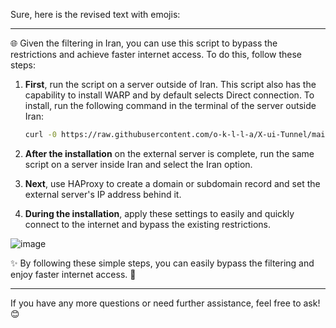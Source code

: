 Sure, here is the revised text with emojis:

---

🌐 Given the filtering in Iran, you can use this script to bypass the restrictions and achieve faster internet access. To do this, follow these steps:

1. **First**, run the script on a server outside of Iran. This script also has the capability to install WARP and by default selects Direct connection. To install, run the following command in the terminal of the server outside Iran:

    ```bash
    curl -0 https://raw.githubusercontent.com/o-k-l-l-a/X-ui-Tunnel/main/setup.sh | bash
    ```


2. **After the installation** on the external server is complete, run the same script on a server inside Iran and select the Iran option.

3. **Next**, use HAProxy to create a domain or subdomain record and set the external server's IP address behind it.

4. **During the installation**, apply these settings to easily and quickly connect to the internet and bypass the existing restrictions.

![image](https://github.com/o-k-l-l-a/X-ui-Tunnel/assets/89906412/c181ffcd-7d39-42f8-bd18-18ffd6ed1bd8)

✨ By following these simple steps, you can easily bypass the filtering and enjoy faster internet access. 🚀

---

If you have any more questions or need further assistance, feel free to ask! 😊
